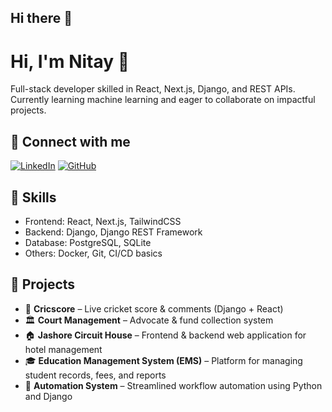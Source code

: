 ## Hi there 👋
# Hi, I'm Nitay 👋
Full-stack developer skilled in React, Next.js, Django, and REST APIs. Currently learning machine learning and eager to collaborate on impactful projects.

## 🔗 Connect with me
[![LinkedIn](https://img.shields.io/badge/LinkedIn-Profile-blue)](https://www.linkedin.com/in/nitay-das-9b2132221)
[![GitHub](https://img.shields.io/badge/GitHub-Follow-black)](https://github.com/NitayDas)

## 🚀 Skills
- Frontend: React, Next.js, TailwindCSS  
- Backend: Django, Django REST Framework  
- Database: PostgreSQL, SQLite  
- Others: Docker, Git, CI/CD basics  

## 📌 Projects
- 🏏 **Cricscore** – Live cricket score & comments (Django + React)  
- 🏛️ **Court Management** – Advocate & fund collection system  
- 🏠 **Jashore Circuit House** – Frontend & backend web application for hotel management  
- 🎓 **Education Management System (EMS)** – Platform for managing student records, fees, and reports  
- 🤖 **Automation System** – Streamlined workflow automation using Python and Django    


<!--
**NitayDas/NitayDas** is a ✨ _special_ ✨ repository because its `README.md` (this file) appears on your GitHub profile.

Here are some ideas to get you started:

- 🔭 I’m currently working on ...
- 🌱 I’m currently learning ...
- 👯 I’m looking to collaborate on ...
- 🤔 I’m looking for help with ...
- 💬 Ask me about ...
- 📫 How to reach me: ...
- 😄 Pronouns: ...
- ⚡ Fun fact: ...
-->
